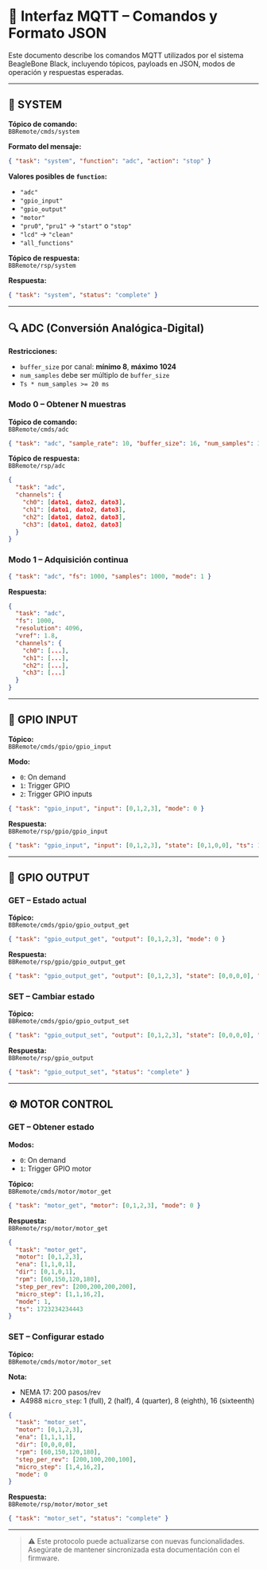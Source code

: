 # 📡 Interfaz MQTT – Comandos y Formato JSON

Este documento describe los comandos MQTT utilizados por el sistema BeagleBone Black, incluyendo tópicos, payloads en JSON, modos de operación y respuestas esperadas.

---

## 🧠 SYSTEM

**Tópico de comando:**  
`BBRemote/cmds/system`

**Formato del mensaje:**
```json
{ "task": "system", "function": "adc", "action": "stop" }
```

**Valores posibles de `function`:**
- `"adc"`
- `"gpio_input"`
- `"gpio_output"`
- `"motor"`
- `"pru0"`, `"pru1"` → `"start"` o `"stop"`
- `"lcd"` → `"clean"`
- `"all_functions"`

**Tópico de respuesta:**  
`BBRemote/rsp/system`

**Respuesta:**
```json
{ "task": "system", "status": "complete" }
```

---

## 🔍 ADC (Conversión Analógica-Digital)

**Restricciones:**
- `buffer_size` por canal: **mínimo 8**, **máximo 1024**
- `num_samples` debe ser múltiplo de `buffer_size`
- `Ts * num_samples >= 20 ms`

### Modo 0 – Obtener N muestras

**Tópico de comando:**  
`BBRemote/cmds/adc`

```json
{ "task": "adc", "sample_rate": 10, "buffer_size": 16, "num_samples": 32, "enable_external_trigger": 0, "mode": 0 }
```

**Tópico de respuesta:**  
`BBRemote/rsp/adc`

```json
{
  "task": "adc",
  "channels": {
    "ch0": [dato1, dato2, dato3],
    "ch1": [dato1, dato2, dato3],
    "ch2": [dato1, dato2, dato3],
    "ch3": [dato1, dato2, dato3]
  }
}
```

### Modo 1 – Adquisición continua

```json
{ "task": "adc", "fs": 1000, "samples": 1000, "mode": 1 }
```

**Respuesta:**
```json
{
  "task": "adc",
  "fs": 1000,
  "resolution": 4096,
  "vref": 1.8,
  "channels": {
    "ch0": [...],
    "ch1": [...],
    "ch2": [...],
    "ch3": [...]
  }
}
```

---

## 🔌 GPIO INPUT

**Tópico:**  
`BBRemote/cmds/gpio/gpio_input`

**Modo:**
- `0`: On demand
- `1`: Trigger GPIO
- `2`: Trigger GPIO inputs

```json
{ "task": "gpio_input", "input": [0,1,2,3], "mode": 0 }
```

**Respuesta:**  
`BBRemote/rsp/gpio/gpio_input`

```json
{ "task": "gpio_input", "input": [0,1,2,3], "state": [0,1,0,0], "ts": 1723234234443 }
```

---

## 🔧 GPIO OUTPUT

### GET – Estado actual

**Tópico:**  
`BBRemote/cmds/gpio/gpio_output_get`

```json
{ "task": "gpio_output_get", "output": [0,1,2,3], "mode": 0 }
```

**Respuesta:**  
`BBRemote/rsp/gpio/gpio_output_get`

```json
{ "task": "gpio_output_get", "output": [0,1,2,3], "state": [0,0,0,0], "ts": 1723234234443 }
```

### SET – Cambiar estado

**Tópico:**  
`BBRemote/cmds/gpio/gpio_output_set`

```json
{ "task": "gpio_output_set", "output": [0,1,2,3], "state": [0,0,0,0], "mode": 0 }
```

**Respuesta:**  
`BBRemote/rsp/gpio_output`

```json
{ "task": "gpio_output_set", "status": "complete" }
```

---

## ⚙️ MOTOR CONTROL

### GET – Obtener estado

**Modos:**
- `0`: On demand
- `1`: Trigger GPIO motor

**Tópico:**  
`BBRemote/cmds/motor/motor_get`

```json
{ "task": "motor_get", "motor": [0,1,2,3], "mode": 0 }
```

**Respuesta:**  
`BBRemote/rsp/motor/motor_get`

```json
{
  "task": "motor_get",
  "motor": [0,1,2,3],
  "ena": [1,1,0,1],
  "dir": [0,1,0,1],
  "rpm": [60,150,120,180],
  "step_per_rev": [200,200,200,200],
  "micro_step": [1,1,16,2],
  "mode": 1,
  "ts": 1723234234443
}
```

### SET – Configurar estado

**Tópico:**  
`BBRemote/cmds/motor/motor_set`

**Nota:**
- NEMA 17: 200 pasos/rev
- A4988 `micro_step`: 1 (full), 2 (half), 4 (quarter), 8 (eighth), 16 (sixteenth)

```json
{
  "task": "motor_set",
  "motor": [0,1,2,3],
  "ena": [1,1,1,1],
  "dir": [0,0,0,0],
  "rpm": [60,150,120,180],
  "step_per_rev": [200,100,200,100],
  "micro_step": [1,4,16,2],
  "mode": 0
}
```

**Respuesta:**  
`BBRemote/rsp/motor/motor_set`

```json
{ "task": "motor_set", "status": "complete" }
```

---

> ⚠️ Este protocolo puede actualizarse con nuevas funcionalidades. Asegúrate de mantener sincronizada esta documentación con el firmware.
